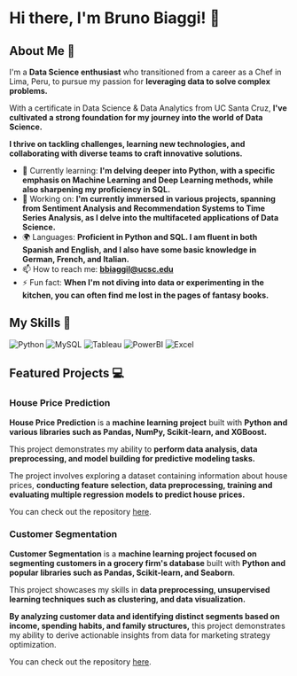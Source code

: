 # Hi there, I'm Bruno Biaggi! 👋

## About Me 🚀

I'm a **Data Science enthusiast** who transitioned from a career as a Chef in Lima, Peru, to pursue my passion for **leveraging data to solve complex problems.** 

With a certificate in Data Science & Data Analytics from UC Santa Cruz, **I've cultivated a strong foundation for my journey into the world of Data Science.**

**I thrive on tackling challenges, learning new technologies, and collaborating with diverse teams to craft innovative solutions.**

- 🌱 Currently learning: **I'm delving deeper into Python, with a specific emphasis on Machine Learning and Deep Learning methods, while also sharpening my proficiency in SQL.**
- 🔭 Working on: **I'm currently immersed in various projects, spanning from Sentiment Analysis and Recommendation Systems to Time Series Analysis, as I delve into the multifaceted applications of Data Science.**
- 🌍 Languages: **Proficient in Python and SQL. I am fluent in both Spanish and English, and I also have some basic knowledge in German, French, and Italian.**
- 📫 How to reach me: **bbiaggil@ucsc.edu**
- ⚡ Fun fact: **When I'm not diving into data or experimenting in the kitchen, you can often find me lost in the pages of fantasy books.**

## My Skills 🧠

![Python](https://img.shields.io/badge/Python-FFD43B?style=for-the-badge&logo=python&logoColor=blue)
![MySQL](https://img.shields.io/badge/MySQL-005C84?style=for-the-badge&logo=mysql&logoColor=white)
![Tableau](https://img.shields.io/badge/Tableau-E97627?style=for-the-badge&logo=Tableau&logoColor=white)
![PowerBI](https://img.shields.io/badge/PowerBI-F2C811?style=for-the-badge&logo=Power%20BI&logoColor=white)
![Excel](https://img.shields.io/badge/Microsoft_Excel-217346?style=for-the-badge&logo=microsoft-excel&logoColor=white)

## Featured Projects 💻

### House Price Prediction

**House Price Prediction** is a **machine learning project** built with **Python and various libraries such as Pandas, NumPy, Scikit-learn, and XGBoost.**

This project demonstrates my ability to **perform data analysis, data preprocessing, and model building for predictive modeling tasks.**

The project involves exploring a dataset containing information about house prices, **conducting feature selection, data preprocessing, training and evaluating multiple regression models to predict house prices.** 

You can check out the repository [here](https://github.com/bbiaggi88/house_price_prediction).

### Customer Segmentation

**Customer Segmentation** is a **machine learning project focused on segmenting customers in a grocery firm's database** built with **Python and popular libraries such as Pandas, Scikit-learn, and Seaborn**.

This project showcases my skills in **data preprocessing, unsupervised learning techniques such as clustering, and data visualization.**

**By analyzing customer data and identifying distinct segments based on income, spending habits, and family structures,** this project demonstrates my ability to derive actionable insights from data for marketing strategy optimization.

You can check out the repository [here](https://github.com/bbiaggi88/customer_segmentation).

<!---
bbiaggi88/bbiaggi88 is a ✨ special ✨ repository because its `README.md` (this file) appears on your GitHub profile.
You can click the Preview link to take a look at your changes.
--->
